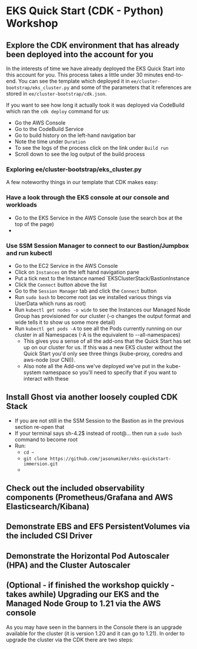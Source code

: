 # EKS Quick Start (CDK - Python) Workshop

## Explore the CDK environment that has already been deployed into the account for you

In the interests of time we have already deployed the EKS Quick Start into this account for you. This process takes a little under 30 minutes end-to-end. You can see the template which deployed it in `ee/cluster-bootstrap/eks_cluster.py` and some of the parameters that it references are stored in `ee/cluster-bootstrap/cdk.json`.

If you want to see how long it actually took it was deployed via CodeBuild which ran the `cdk deploy` command for us:
* Go the AWS Console
* Go to the CodeBuild Service
* Go to build history on the left-hand navigation bar
* Note the time under `Duration`
* To see the logs of the process click on the link under `Build run`
* Scroll down to see the log output of the build process

### Exploring ee/cluster-bootstrap/eks_cluster.py

A few noteworthy things in our template that CDK makes easy:


### Have a look through the EKS console at our console and workloads

* Go to the EKS Service in the AWS Console (use the search box at the top of the page)
* 

### Use SSM Session Manager to connect to our Bastion/Jumpbox and run kubectl

* Go to the EC2 Service in the AWS Console
* Click on `Instances` on the left hand navigation pane
* Put a tick next to the Instance named `EKSClusterStack/BastionInstance
* Click the `Connect` button above the list
* Go to the `Session Manager` tab and click the `Connect` button
* Run `sudo bash` to become root (as we installed various things via UserData which runs as root)
* Run `kubectl get nodes -o wide` to see the Instances our Managed Node Group has provisioned for our cluster (-o changes the output format and wide tells it to show us some more detail)
* Run `kubectl get pods -A` to see all the Pods currently running on our cluster in all Namespaces (-A is the equivalent to --all-namespaces)
    * This gives you a sense of all the add-ons that the Quick Start has set up on our cluster for us. If this was a new EKS cluster without the Quick Start you'd only see three things (kube-proxy, coredns and aws-node (our CNI)). 
    * Also note all the Add-ons we've deployed we've put in the kube-system namespace so you'll need to specify that if you want to interact with these

## Install Ghost via another loosely coupled CDK Stack

* If you are not still in the SSM Session to the Bastion as in the previous section re-open that
* If your terminal says sh-4.2$ instead of root@... then run a `sudo bash` command to become root
* Run:
    * `cd ~`
    * `git clone https://github.com/jasonumiker/eks-quickstart-immersion.git`
    * 

## Check out the included observability components (Prometheus/Grafana and AWS Elasticsearch/Kibana)

## Demonstrate EBS and EFS PersistentVolumes via the included CSI Driver

## Demonstrate the Horizontal Pod Autoscaler (HPA) and the Cluster Autoscaler

## (Optional - if finished the workshop quickly - takes awhile) Upgrading our EKS and the Managed Node Group to 1.21 via the AWS console

As you may have seen in the banners in the Console there is an upgrade available for the cluster (it is version 1.20 and it can go to 1.21). In order to upgrade the cluster via the CDK there are two steps: